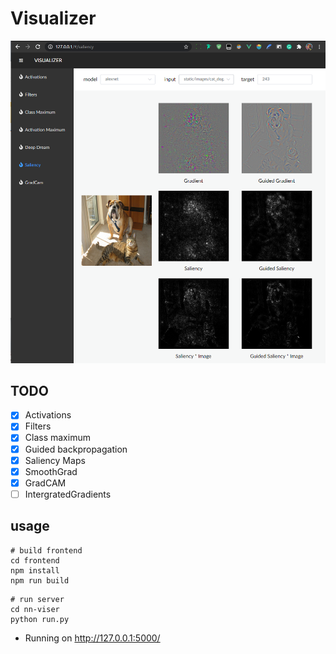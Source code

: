 # Visualizer

![Visualizer](static/images/viser.png)

## TODO

- [x] Activations
- [x] Filters
- [x] Class maximum
- [x] Guided backpropagation
- [x] Saliency Maps
- [x] SmoothGrad
- [x] GradCAM
- [ ] IntergratedGradients

## usage

```shell
# build frontend
cd frontend
npm install
npm run build
```

```shell
# run server
cd nn-viser
python run.py
```

* Running on http://127.0.0.1:5000/
